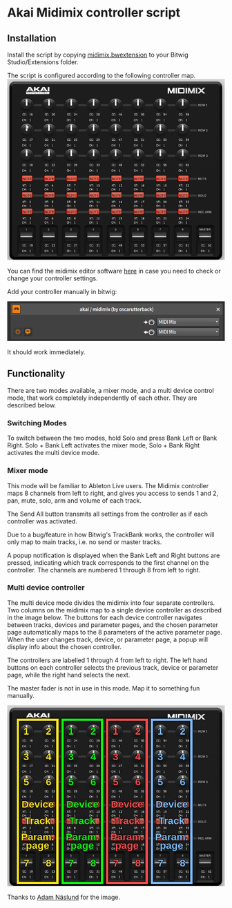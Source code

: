 # Akai Midimix controller script

## Installation
Install the script by copying [midimix.bwextension](./target/midimix.bwextension) to your Bitwig Studio/Extensions folder.

The script is configured according to the following controller map.
![](./images/controller_map.png)

You can find the midimix editor software [here](http://www.akaipro.com/products/recording/midimix) in case you need to check or change your controller settings. 

Add your controller manually in bitwig:

![](./images/bitwig_settings.png)

It should work immediately.

## Functionality
There are two modes available, a mixer mode, and a multi device control mode, that work completely independently of each other. They are described below. 

### Switching Modes
To switch between the two modes, hold Solo and press Bank Left or Bank Right. Solo + Bank Left activates the mixer mode, Solo + Bank Right activates the multi device mode.

### Mixer mode
This mode will be familiar to Ableton Live users. The Midimix controller maps 8 channels from left to right, and gives you access to sends 1 and 2, pan, mute, solo, arm and volume of each track. 

The Send All button transmits all settings from the controller as if each controller was activated. 

Due to a bug/feature in how Bitwig's TrackBank works, the controller will only map to main tracks, i.e. no send or master tracks.

A popup notification is displayed when the Bank Left and Right buttons are pressed, indicating  which track corresponds to the first channel on the controller. The channels are numbered 1 through 8 from left to right. 

 
 ### Multi device controller
 The multi device mode divides the midimix into four separate controllers. Two columns on the midimix map to a single device controller as described in the image below. The buttons for each device controller navigates between tracks, devices and parameter pages, and the chosen parameter page automatically maps to the 8 parameters of the active parameter page. When the user changes track, device, or parameter page, a popup will display info about the chosen controller.
 
 The controllers are labelled 1 through 4 from left to right. The left hand buttons on each controller selects the previous track, device or parameter page, while the right hand selects the next.
 
 The master fader is not in use in this mode. Map it to something fun manually.
  
 
 ![](./images/multi_device.png)
 
 Thanks to [Adam Näslund](https://github.com/kattfisk) for the image.
 

